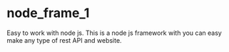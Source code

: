 # node_frame_1
Easy to work with node js. This is a node js framework with you can easy make any type of rest API and website. 
